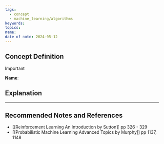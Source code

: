 ```yaml
---
tags:
  - concept
  - machine_learning/algorithms
keywords: 
topics: 
name: 
date of note: 2024-05-12
---
```


## Concept Definition

>[!important]
>**Name**: 



## Explanation





-----------
##  Recommended Notes and References


- [[Reinforcement Learning An Introduction by Sutton]] pp 326 - 329
- [[Probabilistic Machine Learning Advanced Topics by Murphy]] pp 1137, 1148
